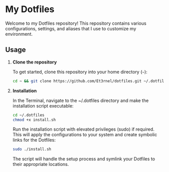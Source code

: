 # My Dotfiles

Welcome to my Dotfiles repository! This repository contains various configurations, settings, and aliases that I use to customize my environment.

## Usage

1. **Clone the repository**

   To get started, clone this repository into your home directory (`~`):

   ```bash
   cd ~ && git clone https://github.com/Et3rnel/dotfiles.git ~/.dotfiles
   ```

2. **Installation**

    In the Terminal, navigate to the ~/.dotfiles directory and make the installation script executable:

    ```bash
    cd ~/.dotfiles
    chmod +x install.sh
    ```

    Run the installation script with elevated privileges (sudo) if required. This will apply the configurations to your system and create symbolic links for the Dotfiles:

    ```bash
    sudo ./install.sh
    ```
    The script will handle the setup process and symlink your Dotfiles to their appropriate locations.